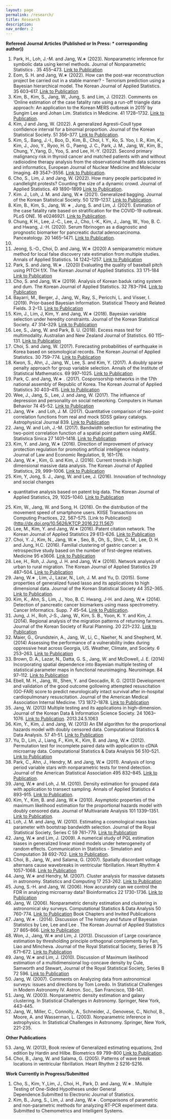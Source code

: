 ```yaml
---
layout: page
permalink: /research/
title: Research
description: 
nav_order: 2
---
```


**Refereed Journal Articles (Published or In Press: * corresponding author))**

1. Park, H., Loh, J.-M. and Jang, W.∗
(2023). Nonparametric inference for symbolic data using
kernel methods. Journal of Nonparametric Statistics . 35 455–473. [Link to Publication](https://doi.org/10.1080/10485252.2022.2160980)
2. Eom, S. H. and Jang, W.∗
(2022). How can the post-war reconstruction project be carried out
in a stable manner? - Terrorism prediction using a Bayesian hierarchical model. The Korean
Journal of Applied Statistics. 35 603–617. [Link to Publication](https://doi.org/10.5351/KJAS.2022.35.5.603)
3. Kim, B., Kim, S., Jang, W., Jung, S. and Lim, J. (2022). Comments on ’Online estimation
of the case fatality rate using a run-off triangle data approach: An application to the Korean
MERS outbreak in 2015’ by Sungim Lee and Johan Lim. Statistics in Medicine. 41 1728–1732.
[Link to Publication](https://onlinelibrary.wiley.com/doi/10.1002/sim.9123).
4. Kim, J and Jang, W. (2022). A generalized Agresti-Coull type confidence interval for a
binomial proportion. Journal of the Korean Statistical Society. 51 356–377. [Link to Publication](https://doi.org/10.1007/s42952-021-00143-3).
5. Kim, S,. Bang, J.-I., Boo, D., Kim, B., Choi, I. Y., Ko, S. Yoo, I. R., Kim, K., Kim, J., Joo, Y.,
Ryoo, H. G., Paeng, J. C., Park, J. M., Jang, W., Kim, B., Chung, Y.,Yang, D., Yoo, S. and
Lee, H.-Y. (2022). Second primary malignancy risk in thyroid cancer and matched patients
with and without radioiodine therapy analysis from the observational health data sciences and
informatics, European Journal of Nuclear Medicine and Molecular Imaging. 49 3547–3556.
[Link to Publication](https://link.springer.com/article/10.1007/s00259-022-05779-9).
6. Cho, S., Lim, J. and Jang, W. (2022). How many people participated in candlelight protests?
Counting the size of a dynamic crowd. Journal of Applied Statistics. 49 1890–1899 [Link to Publication](https://doi.org/10.1080/02664763.2021.1871591).
7. Kim. J., Loh, J. M. and Jang, W.∗
(2021). Generalized bagging. Journal of the Korean
Statistical Society. 50 1219–1237. [Link to Publication](https://doi.org/10.1007/s42952-021-00114-8).
8. Kim, B., Kim, S., Jang, W. ∗
, Jung, S. and Lim, J. (2021). Estimation of the case fatality
rate based on stratification for the COVID-19 outbreak. PLoS ONE. 16 e0246921. [Link to Publication](https://doi.org/10.1371/journal.pone.0246921).
9. Chung, K H., Lee, J.-C., Lee, J., Cho, I.-K., Kim, J., Jang, W., Yoo, B. C. and Hwang,
J.-H. (2020). Serum fibrinogen as a diagnostic and prognostic biomarker for pancreatic ductal
adenocarcinoma. Panceatology. 20 1465–1471. [Link to Publication](https://doi.org/10.1016/j.pan.2020.06).
010.
10. Jeong, S.-O., Choi, D. and Jang, W.∗
(2020) A semiparametric mixture method for local false
discovery rate estimation from multiple studies. Annals of Applied Statistics. 14 1242–1257.
[Link to Publication](https://doi.org/10.1214/20-AOAS1341)
11. Park, S. and Jang, W.∗
. (2020) Evaluating the quality of baseball pitch using PITCH f/X. The
Korean Journal of Applied Statistics. 33 171–184 [Link to Publication](https://doi.org/10.5351/KJAS.2020.33.2.171)
12. Cho, S. and Jang, W.∗
(2019). Analysis of Korean baduk rating system and dum. The Korean
Journal of Applied Statistics. 32 783–794. [Link to Publication](https://doi.org/10.5351/KJAS.2019.32.6.783)
13. Bayarri, M., Berger, J., Jang, W., Ray, S., Pericchi, L. and Visser, I. (2019). Prior-based
Bayesian Information. Statistical Theory and Related Fields. 3 2–13. [Link to Publication](https://doi.org/10.1080/24754269.2019.1582126)
14. Kim, J., Lim, J, Kim, Y. and Jang, W.∗
(2018). Bayesian variable selection under heredity constraints. Journal of the Korean Statistical Society. 47 314–329. [Link to Publication](https://doi.org/10.1016/j.jkss.2018.03.003)
15. Lee, S., Jang, W. and Park, B. U. (2018). Excess mass test for multimodality. Australian and
New Zealand Journal of Statistics. 60 115–131. [Link to Publication](https://doi.org/10.1111/anzs.12214)
16. Choi, S. and Jang, W. (2017). Forecasting probabilities of earthquake in Korea based on
seismological records. The Korean Journal of Applied Statistics. 30 759–774. [Link to Publication](http://dx.doi.org/10.5351/KJAS.2017.30.5.759)
17. Kwon, S., Ahn, J., Jang, W., Lee, S. and Kim, Y. (2017). A doubly sparse penalty approach
for group variable selection. Annals of the Institute of Statistical Mathematics. 69 997–1025.
[Link to Publication](http://dx.doi.org/10.1007/s10463-016-0571-z)
18. Park, C. and Jang, W.∗
. (2017). Cosponsorship networks in the 17th national assembly of
Republic of Korea. The Korean Journal of Applied Statistics 30 403–415. [Link to Publication](https://doi.org/10.5351/KJAS.2017.30.3.403)
19. Wee, J., Jang, S., Lee, J. and Jang, W. (2017). The influence of depression and personality
on social networking. Computers in Human Behavior 74 45–52. [Link to Publication](http://doi.org/10.1016/j.chb.2017.04.003)
20. Jang, W∗
. and Loh, J. M. (2017). Quantitative comparison of two-point correlation functions
from real and mock SDSS galaxy catalogs. Astrophysical Journal 839. [Link to Publication](https://doi.org/10.3847/1538-4357/aa67f5)
21. Jang, W. and Loh, J.-M. (2017). Bandwidth selection for estimating the two-point correlation
function of a spatial point pattern using AMSE. Statistica Sinica 27 1401–1418. [Link to Publication](http://dx.doi.org/10.5705/ss.202015.0426)
22. Kim, Y. and Jang, W.∗
(2016). Direction of improvement of privacy protection regulation for
promoting artificial intelligence industry. Journal of Law and Economic Regulation, 9, 161–176.
23. Jang, W.∗
, Kim, G. and Kim, J. (2016). Current trends in high dimensional massive data
analysis. The Korean Journal of Applied Statistics, 29, 999–1006. [Link to Publication](http://dx.doi.org/10.5351/KJAS.2016.29.6.999)
24. Kim, Y, Jong, S. J., Jang, W. and Lee, J. (2016). Innovation of technology and social changes
- quantitative analysis based on patent big data. The Korean Journal of Applied Statistics, 29,
1025–1040. [Link to Publication](http://dx.doi.org/10.5351/KJAS.2016.29.6.1025)
25. Kim, W., Jang, W. and Song, H. (2016). On the distribution of the movement speed of
smartphone users. KIISE Transactions on Computing Practices, 22, 567–575. [Link to Publication])(http://dx.doi.org/10.5626/KTCP.2016.22.11.567)
26. Lee, M., Kim, Y. and Jang, W.∗
(2016). Patent citation network. The Korean Journal of
Applied Statistics 29 613-626. [Link to Publication](http://dx.doi.org/10.5351/KJAS.2016.29.4.613)
27. Choi, Y. J., Kim, N., Jang, W.∗
, Seo, B., Oh, S., Shin, C. M., Lee, D. H. and Jung, H.C. (2016).
Familial clustering of gastric cancer: a retrospective study based on the number of first-degree
relatives. Medicine 95 e3606. [Link to Publication](http://dx.doi.org/10.1097/MD.0000000000003606)
28. Lee, H., Roh, J. Jung, J. H. and Jang, W.∗
(2016). Network analysis of urban to rural
migration. The Korean Journal of Applied Statistics 29 487–504. [Link to Publication](http://dx.doi.org/10.5351/KJAS.2016.29.3.487)
29. Jang, W.∗
, Lim, J., Lazar, N., Loh, J. M. and Yu, D. (2015). Some properties of generalized
fused lasso and its applications to high dimensional data. Journal of the Korean Statistical
Society 44 352–365. [Link to Publication](http://dx.doi.org/10.1016/j.jkss.2014.10.002).
30. Kim, K., Ahn, S., Lim, J., Yoo, B. C. Hwang, J-H. and Jang, W.∗
(2014). Detection of
pancreatic cancer biomarkers using mass spectrometry. Cancer Informatics. Supp. 7 45–54.
[Link to Publication](http://dx.doi.org/10.4137/CIN.S16341).
31. Jung, J. H., Roh, J-S., Jang, W., Kim, S. B., Yoon, K. Y. and Kim, J. (2014). Regional
analysis of the migration patterns of returning farmers. Journal of the Korean Society of Rural
Planning. 20 221–232. [Link to Publication](http://dx.doi.org/10.7851/ksrp.2014.20.4.221)
32. Maier, G., Grundstein, A., Jang, W., Li, C., Naeher, N. and Shepherd, M. (2014) Assessing
the performance of a vulnerability index during oppressive heat across Georgia, US. Weather,
Climate, and Society. 6 253–263. [Link to Publication](http://dx.doi.org/10.1175/WCAS-D-13-00037.1)
33. Brown, D. A., Lazar, N., Datta, G. S., Jang, W. and McDowell, J. E. (2014) Incorporating
spatial dependence into Bayesian multiple testing of statistical parameter maps in functional
neuroimaging. Neuroimage. 84 97–112. [Link to Publication](http://dx.doi.org/10.1016/j.neuroimage.2013.08.024)
34. Ebell, M. H., Jang, W., Shen, Y. and Geocadin, R. G. (2013) Development and validation
of the good outcome gollowing attempted resuscitation (GO-FAR) score to predict neurologically intact survival after in-hospital cardiopulmonary resuscitation. Journal of the American Medical Association Internal Medicine. 173 1872–1878. [Link to Publication](http://dx.doi.org/10.1001/jamainternmed.2013.10037)
35. Jang, W. (2013) Multiple testing and its applications in high-dimension. Journal of the Korean Data & Information Science Society. 24 1063–1076. [Link to Publication](http://dx.doi.org/10.7465/jkdi).
2013.24.5.1063
36. Kim, Y., Kim, J. and Jang, W. (2013) An EM algorithm for the proportional hazards model
with doubly censored data. Computational Statistics & Data Analysis. 57 41–51. [Link to Publication](http://dx.doi.org/10.1016/j.csda.2012.06.001)
37. Yu, D., Lim, J., Liang, F., Kim, K., Kim, B. and Jang, W.∗
(2012). Permutation test for
incomplete paired data with application to cDNA microarray data. Computational Statistics
& Data Analysis 56 510–521. [Link to Publication](http://dx.doi.org/10.1016/j.csda.2011.08.012)
38. Park, C., Ahn, J., Hendry, M. and Jang, W.∗
(2011). Analysis of long period variable stars
with nonparametric tests for trend detection. Journal of the American Statistical Association
495 832–845. [Link to Publication](http://dx.doi.org/10.1198/jasa.2011.ap08689).
39. Jang, W.∗ and Loh, J. M. (2010). Density estimation for grouped data with application
to transect sampling. Annals of Applied Statistics 4 893–915. [Link to Publication](http://dx.doi.org/10.1214/09-AOAS307).
40. Kim, Y., Kim, B. and Jang, W.∗
(2010). Asymptotic properties of the maximum likelihood
estimation for the proportional hazards model with doubly censored data. Journal of Multivariate Analysis 101 1339–1351. [Link to Publication](http://dx.doi.org/10.1016/j.jmva.2010.01.010).
41. Loh, J. M. and Jang, W. (2010). Estimating a cosmological mass bias parameter with bootstrap bandwidth selection. Journal of the Royal Statistical Society, Series C 59 761–779.
[Link to Publication](http://dx.doi.org/10.1111/j.1467-9876.2010.00728.x)
42. Jang, W.∗ and Lim, J. (2009). A numerical study of PQL estimation biases in generalized linear mixed models under heterogeneity of random effects. Communication in Statistics - Simulation and Computation 38 692-702. [Link to Publication](http://www.informaworld.com/10.1080/03610910802627055).
43. Choi, B., Jang, W., and Salama, G. (2007). Spatially discordant voltage alternans cause
wavebreaks in ventricular fibrillation. Heart Rhythm 4 1057-1068. [Link to Publication](http://dx.doi.org/10.1016/j.hrthm.2007.03.037)
44. Jang, W.∗ and Hendry, M. (2007). Cluster analysis for massive datasets in astronomy. Statistics and Computing 17 253-262. [Link to Publication](http://dx.doi.org/10.1007/s11222-007-9027-x)
45. Jung, S.-H. and Jang, W. (2006). How accurately can we control the FDR in analyzing microarray data? Bioinformatics 22 1730-1736. [Link to Publication](http://dx.doi.org/10.1093/bioinformatics/btl161)
46. Jang, W. (2006). Nonparametric density estimation and clustering in astronomical sky surveys. Computational Statistics & Data Analysis 50 760-774. [Link to Publication](http://dx.doi.org/10.1016/j.csda.2004.10.001)
Book Chapters and Invited Publications
47. Jang, W.∗
. (2014). Discussion of The history and future of Bayesian Statistics by Lee, Lee
and Lee . The Korean Journal of Applied Statistics 27 865–866. [Link to Publication](http://dx.doi.org/10.5351/KJAS.2015.27.6.865)
48. Won, J., Jang, W.∗ and Lim, J. (2013). Discussion of Large covariance estimation by thresholding principle orthogonal complements by Fan, Liao and Mincheva. Journal of the Royal
Statistical Society, Series B 75 671–672. [Link to Publication](http://dx.doi.org/10.1111/rssb.12016)
49. Jang, W.∗ and Lim, J. (2010). Discussion of Maximum likelihood estimation of a multidimensional log-concave density by Cule, Samworth and Stewart, Journal of the Royal Statistical
Society, Series B 72 596. [Link to Publication](http://dx.doi.org/10.1111/j.1467-9868.2010.00753.x)
50. Jang, W. (2007). Comments on Analyzing data from astronomical surveys: issues and directions by Tom Loredo. In Statistical Challenges in Modern Astronomy IV. Astron. Soc., San
Francisco, 138-141.
51. Jang, W. (2003). Nonparametric density estimation and galaxy clustering. In Statistical Challenges in Astronomy. Springer, New York, 443-445.
52. Jang, W., Miller, C., Connolly, A., Schneider, J., Genovese, C., Nichol, B., Moore, A. and
Wasserman, L. (2003). Nonparametric inference in astrophysics. In Statistical Challenges in
Astronomy. Springer, New York, 221-235.


**Other Publications**

53. Jang, W. (2013), Book review of Generalized estimating equations, 2nd edition by Hardin
and Hilbe. Biometrics 69 799–800 [Link to Publication](http://dx.doi.org/10.1111/biom.12092).
54. Choi, B., Jang, W. and Salama, G. (2005). Patterns of wave break locations in ventricular
fibrillation. Heart Rhythm 2 S216-S216.


**Work Currently in Progress/Submitted**

1. Cho, S., Kim, Y.,Lim, J., Choi, H., Park, D. and Jang, W.∗
. Multiple Testing of One-Sided
Hypotheses under General Dependence.Submitted to Electronic Journal of Statistics.
2. Kim, B., Jung, S., Lim, J. and Jang, W.∗
. Comparisons of parametric and non-parametric
methods for analyzing RT-PCR experiment data. Submitted to Chemometrics and Intelligent
Systems.